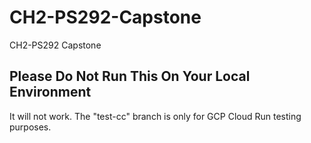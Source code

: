 # CH2-PS292-Capstone
CH2-PS292 Capstone 

## Please Do Not Run This On Your Local Environment
It will not work.
The "test-cc" branch is only for GCP Cloud Run testing purposes.
